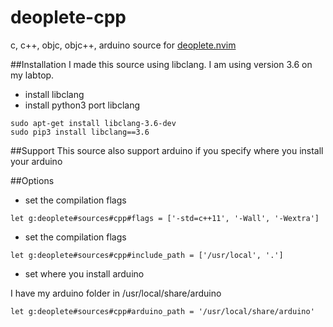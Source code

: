 deoplete-cpp
============

c, c++, objc, objc++, arduino source for [deoplete.nvim](https://github.com/Shougo/deoplete.nvim)

##Installation
I made this source using libclang. I am using version 3.6 on my labtop.
- install libclang
- install python3 port libclang

``` shell
sudo apt-get install libclang-3.6-dev
sudo pip3 install libclang==3.6
```

##Support
This source also support arduino if you specify where you install your arduino

##Options
* set the compilation flags

``` vim
let g:deoplete#sources#cpp#flags = ['-std=c++11', '-Wall', '-Wextra']
```
* set the compilation flags

``` vim
let g:deoplete#sources#cpp#include_path = ['/usr/local', '.']
```
* set where you install arduino

I have my arduino folder in /usr/local/share/arduino

``` vim
let g:deoplete#sources#cpp#arduino_path = '/usr/local/share/arduino'
```
